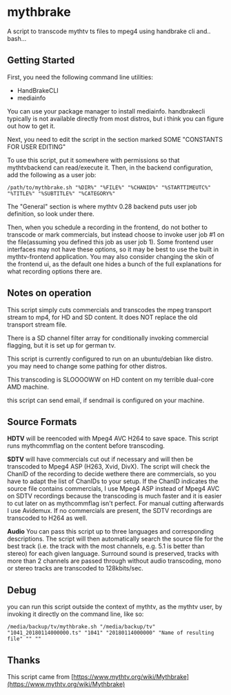 # mythbrake
A script to transcode mythtv ts files to mpeg4 using handbrake cli and.. bash...

## Getting Started

First, you need the following command line utilities:

  * HandBrakeCLI
  * mediainfo

You can use your package manager to install mediainfo. handbrakecli typically is not available directly from most distros, but i think you can figure out how to get it. 

Next, you need to edit the script in the section marked SOME "CONSTANTS FOR USER EDITING"

To use this script, put it somewhere with permissions so that mythtvbackend can read/execute it. Then, in the backend configuration, add the following as a user job:

 `/path/to/mythbrake.sh "%DIR%" "%FILE%" "%CHANID%" "%STARTTIMEUTC%" "%TITLE%" "%SUBTITLE%" "%CATEGORY%"`
 
The "General" section is where mythtv 0.28 backend puts user job definition, so look under there. 
 
Then, when you schedule a recording in the frontend, do not bother to transcode or mark commercials, but instead choose to invoke user job #1 on the file(assuming you defined this job as user job 1). Some frontend user interfaces may not have these options, so it may be best to use the built in mythtv-frontend application. You may also consider changing the skin of the frontend ui, as the default one hides a bunch of the full explanations for what recording options there are. 

## Notes on operation

This script simply cuts commercials and transcodes the mpeg transport stream to mp4, for HD and SD content. It does NOT replace the old transport stream file.

There is a SD channel filter array for conditionally invoking commercial flagging, but it is set up for german tv. 

This script is currently configured to run on an ubuntu/debian like distro. you may need to change some pathing for other distros. 

This transcoding is SLOOOOWW on HD content on my terrible dual-core AMD machine. 

this script can send email, if sendmail is configured on your machine.

## Source Formats

**HDTV** will be reencoded with Mpeg4 AVC H264 to save space. This script runs mythcommflag on the content before transcoding.

**SDTV** will have commercials cut out if necessary and will then be transcoded to Mpeg4 ASP (H263, Xvid, DivX). The script will check the ChanID of the recording to decide wethere there are commercials, so you have to adapt the list of ChanIDs to your setup. If the ChanID indicates the source file contains commercials, I use Mpeg4 ASP instead of Mpeg4 AVC on SDTV recordings because the transcoding is much faster and it is easier to cut later on as mythcommflag isn't perfect. For manual cutting afterwards I use Avidemux. If no commercials are present, the SDTV recordings are transcoded to H264 as well.

**Audio** You can pass this script up to three languages and corresponding descriptions. The script will then automatically search the source file for the best track (i.e. the track with the most channels, e.g. 5.1 is better than stereo) for each given language. Surround sound is preserved, tracks with more than 2 channels are passed through without audio transcoding, mono or stereo tracks are transcoded to 128kbits/sec. 

## Debug

you can run this script outside the context of mythtv, as the mythtv user, by invoking it directly on the command line, like so: 

`/media/backup/tv/mythbrake.sh "/media/backup/tv" "1041_20180114000000.ts" "1041" "20180114000000" "Name of resulting file" "" ""`

## Thanks

This script came from [https://www.mythtv.org/wiki/Mythbrake](https://www.mythtv.org/wiki/Mythbrake)

